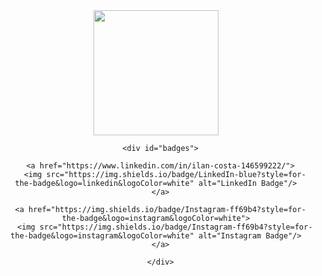 <div id="header" align="center">
  <img src="https://media.giphy.com/media/077i6AULCXc0FKTj9s/giphy.gif" width="200"/>
  
      <div id="badges">

      <a href="https://www.linkedin.com/in/ilan-costa-146599222/">
        <img src="https://img.shields.io/badge/LinkedIn-blue?style=for-the-badge&logo=linkedin&logoColor=white" alt="LinkedIn Badge"/>
      </a>

      <a href="https://img.shields.io/badge/Instagram-ff69b4?style=for-the-badge&logo=instagram&logoColor=white">
        <img src="https://img.shields.io/badge/Instagram-ff69b4?style=for-the-badge&logo=instagram&logoColor=white" alt="Instagram Badge"/>
      </a>

      </div>
  
</div>
